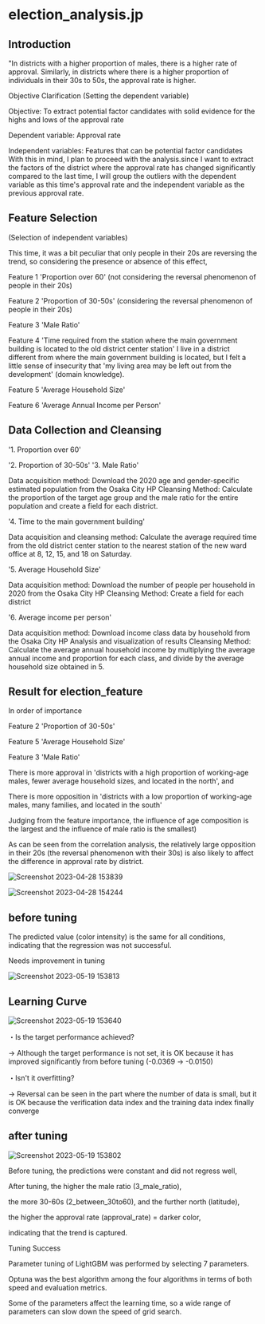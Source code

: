 # election_analysis.jp

## Introduction

"In districts with a higher proportion of males, there is a higher rate of approval. Similarly, in districts where there is a higher proportion of individuals in their 30s to 50s, the approval rate is higher.

Objective Clarification (Setting the dependent variable)

Objective: To extract potential factor candidates with solid evidence for the highs and lows of the approval rate

Dependent variable: Approval rate

Independent variables: Features that can be potential factor candidates
With this in mind, I plan to proceed with the analysis.since I want to extract the factors of the district where the approval rate has changed significantly compared to the last time, I will group the outliers with the dependent variable as this time's approval rate and the independent variable as the previous approval rate.

## Feature Selection
(Selection of independent variables)

This time, it was a bit peculiar that only people in their 20s are reversing the trend, so considering the presence or absence of this effect,

Feature 1 'Proportion over 60' (not considering the reversal phenomenon of people in their 20s)

Feature 2 'Proportion of 30-50s' (considering the reversal phenomenon of people in their 20s)

Feature 3 'Male Ratio'

Feature 4 'Time required from the station where the main government building is located to the old district center station' I live in a district different from where the main government building is located, but I felt a little sense of insecurity that 'my living area may be left out from the development' (domain knowledge).

Feature 5 'Average Household Size'

Feature 6 'Average Annual Income per Person'

## Data Collection and Cleansing
'1. Proportion over 60' 

'2. Proportion of 30-50s'
'3. Male Ratio'

Data acquisition method: Download the 2020 age and gender-specific estimated population from the Osaka City HP
Cleansing Method: Calculate the proportion of the target age group and the male ratio for the entire population and create a field for each district.

'4. Time to the main government building'

Data acquisition and cleansing method: Calculate the average required time from the old district center station to the nearest station of the new ward office at 8, 12, 15, and 18 on Saturday.

'5. Average Household Size'

Data acquisition method: Download the number of people per household in 2020 from the Osaka City HP
Cleansing Method: Create a field for each district

'6. Average income per person'

Data acquisition method: Download income class data by household from the Osaka City HP
Analysis and visualization of results
Cleansing Method: Calculate the average annual household income by multiplying the average annual income and proportion for each class, and divide by the average household size obtained in 5.

## Result for election_feature 

In order of importance

Feature 2 'Proportion of 30-50s'

Feature 5 'Average Household Size'

Feature 3 'Male Ratio'

There is more approval in 'districts with a high proportion of working-age males, fewer average household sizes, and located in the north', and

There is more opposition in 'districts with a low proportion of working-age males, many families, and located in the south'

Judging from the feature importance, the influence of age composition is the largest and the influence of male ratio is the smallest)

As can be seen from the correlation analysis, the relatively large opposition in their 20s (the reversal phenomenon with their 30s) is also likely to affect the difference in approval rate by district.


![Screenshot 2023-04-28 153839](https://github.com/taka7peace/election_analysis.jp/assets/114953599/17b3027e-b31b-4622-b58a-d33c9a77b1ad)


![Screenshot 2023-04-28 154244](https://github.com/taka7peace/election_analysis.jp/assets/114953599/44ff17ce-2731-40e7-a1b5-f35a6ad00425)

## before tuning 

The predicted value (color intensity) is the same for all conditions, indicating that the regression was not successful.

Needs improvement in tuning

![Screenshot 2023-05-19 153813](https://github.com/taka7peace/election_analysis.jp/assets/114953599/3576989a-71b4-412c-9cf8-74f21f435f1a)

## Learning Curve

![Screenshot 2023-05-19 153640](https://github.com/taka7peace/election_analysis.jp/assets/114953599/043cb235-6199-4bbd-b048-95b01dc800ac)

・Is the target performance achieved?

→ Although the target performance is not set, it is OK because it has improved significantly from before tuning (-0.0369 → -0.0150)


・Isn't it overfitting?

→ Reversal can be seen in the part where the number of data is small, but it is OK because the verification data index and the training data index finally converge


## after tuning 
![Screenshot 2023-05-19 153802](https://github.com/taka7peace/election_analysis.jp/assets/114953599/a3a8712f-7697-4c6a-a56e-2ee88b6c8af7)


Before tuning, the predictions were constant and did not regress well,

After tuning, the higher the male ratio (3_male_ratio),

the more 30-60s (2_between_30to60), and the further north (latitude),

the higher the approval rate (approval_rate) = darker color,

indicating that the trend is captured.

Tuning Success

Parameter tuning of LightGBM was performed by selecting 7 parameters.

Optuna was the best algorithm among the four algorithms in terms of both speed and evaluation metrics.

Some of the parameters affect the learning time, so a wide range of parameters can slow down the speed of grid search.
